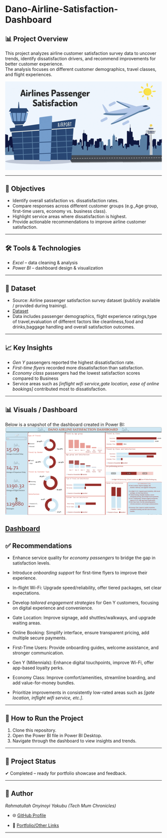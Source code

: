 # Dano-Airline-Satisfaction-Dashboard

## 📊 Project Overview  
This project analyzes airline customer satisfaction survey data to uncover trends, identify dissatisfaction drivers, and recommend improvements for better customer experience.  
The analysis focuses on different customer demographics, travel classes, and flight experiences.  

![](https://github.com/Rahmatullah-OY/Dano-Airline-Satisfaction-Dashboard/blob/main/download.gif)

---

## 🎯 Objectives  
- Identify overall satisfaction vs. dissatisfaction rates.  
- Compare responses across different customer groups (e.g.,Age group, first-time users, economy vs. business class).  
- Highlight service areas where dissatisfaction is highest.  
- Provide actionable recommendations to improve airline customer satisfaction.  

---

## 🛠 Tools & Technologies  
- *Excel* – data cleaning & analysis  
- *Power BI* – dashboard design & visualization  

---

## 📂 Dataset  
- Source: Airline passenger satisfaction survey dataset (publicly available / provided during training).
- [Dataset]( https://docs.google.com/spreadsheets/d/15Kp-2yfQFNRGJPNOkpMwG-OMX8xVZOJ5VL7f35v7sRQ/edit?gid=1647986900#gid=1647986900)
- Data includes passenger demographics, flight experience ratings,type of travel,evaluation of different factors like cleanliness,food and drinks,baggage handling and overall satisfaction outcomes.  

---

## 📈 Key Insights  
- *Gen Y* passengers reported the highest dissatisfaction rate.  
- *First-time flyers* recorded more dissatisfaction than satisfaction.  
- *Economy class* passengers had the lowest satisfaction scores compared to Business  
- Service areas such as *[inflight wifi service,gate location, ease of online bookings]* contributed most to dissatisfaction.  

---

## 📊 Visuals / Dashboard  
Below is a snapshot of the dashboard created in Power BI:  
 ![](https://github.com/Rahmatullah-OY/Dano-Airline-Satisfaction-Dashboard/blob/main/Screenshot%20(135).png)

 [Dashboard](https://github.com/Rahmatullah-OY/Dano-Airline-Satisfaction-Dashboard/blob/main/Screenshot%20(135).png)
---

## ✅ Recommendations  
- Enhance service quality for *economy passengers* to bridge the gap in satisfaction levels.
    
- Introduce *onboarding support* for first-time flyers to improve their experience.
  
- In-flight Wi-Fi: Upgrade speed/reliability, offer tiered packages, set clear expectations.
    
- Develop *tailored engagement strategies* for Gen Y customers, focusing on digital experience and convenience.
  
- Gate Location: Improve signage, add shuttles/walkways, and upgrade waiting areas.
  
- Online Booking: Simplify interface, ensure transparent pricing, add multiple secure payments.
  
- First-Time Users: Provide onboarding guides, welcome assistance, and stronger communication.
  
- Gen Y (Millennials): Enhance digital touchpoints, improve Wi-Fi, offer app-based loyalty perks.
  
- Economy Class: Improve comfort/amenities, streamline boarding, and add value-for-money bundles.
   
- Prioritize improvements in consistently low-rated areas such as *[gate location, inflight wifi service, etc.]*.  

---

## 🚀 How to Run the Project  
1. Clone this repository.  
2. Open the Power BI file in Power BI Desktop.  
3. Navigate through the dashboard to view insights and trends.  

---

## 📌 Project Status  
✔ Completed – ready for portfolio showcase and feedback.  

---

## 👤 Author  
*Rahmatullah Onyinoyi Yakubu (Tech Mum Chronicles)*  
- 🌐 [GitHub Profile](https://github.com/Rahmatullah-OY)  

- 📝 [Portfolio/Other Links](https://github.com/Rahmatullah-OY/NewYork-Collision-Dashboard.git)

---
